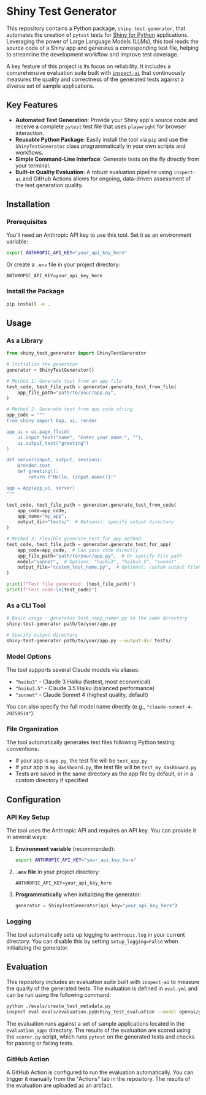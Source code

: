 # Shiny Test Generator

This repository contains a Python package, `shiny-test-generator`, that automates the creation of `pytest` tests for [Shiny for Python](https://shiny.posit.co/py/) applications. Leveraging the power of Large Language Models (LLMs), this tool reads the source code of a Shiny app and generates a corresponding test file, helping to streamline the development workflow and improve test coverage.

A key feature of this project is its focus on reliability. It includes a comprehensive evaluation suite built with [`inspect-ai`](https://rstudio.github.io/inspect-ai/) that continuously measures the quality and correctness of the generated tests against a diverse set of sample applications.

## Key Features

*   **Automated Test Generation**: Provide your Shiny app's source code and receive a complete `pytest` test file that uses `playwright` for browser interaction.
*   **Reusable Python Package**: Easily install the tool via `pip` and use the `ShinyTestGenerator` class programmatically in your own scripts and workflows.
*   **Simple Command-Line Interface**: Generate tests on the fly directly from your terminal.
*   **Built-in Quality Evaluation**: A robust evaluation pipeline using `inspect-ai` and GitHub Actions allows for ongoing, data-driven assessment of the test generation quality.

## Installation

### Prerequisites

You'll need an Anthropic API key to use this tool. Set it as an environment variable:

```bash
export ANTHROPIC_API_KEY="your_api_key_here"
```

Or create a `.env` file in your project directory:

```
ANTHROPIC_API_KEY=your_api_key_here
```

### Install the Package

```bash
pip install -e .
```

## Usage

### As a Library

```python
from shiny_test_generator import ShinyTestGenerator

# Initialize the generator
generator = ShinyTestGenerator()

# Method 1: Generate test from an app file
test_code, test_file_path = generator.generate_test_from_file(
    app_file_path="path/to/your/app.py",
)

# Method 2: Generate test from app code string
app_code = """
from shiny import App, ui, render

app_ui = ui.page_fluid(
    ui.input_text("name", "Enter your name:", ""),
    ui.output_text("greeting")
)

def server(input, output, session):
    @render.text
    def greeting():
        return f"Hello, {input.name()}!"

app = App(app_ui, server)
"""

test_code, test_file_path = generator.generate_test_from_code(
    app_code=app_code,
    app_name="my_app",
    output_dir="tests/"  # Optional: specify output directory
)

# Method 3: Flexible generate_test_for_app method
test_code, test_file_path = generator.generate_test_for_app(
    app_code=app_code,  # Can pass code directly
    app_file_path="path/to/your/app.py",  # Or specify file path
    model="sonnet",  # Options: "haiku3", "haiku3.5", "sonnet"
    output_file="custom_test_name.py",  # Optional: custom output filename
)

print(f"Test file generated: {test_file_path}")
print(f"Test code:\n{test_code}")
```

### As a CLI Tool

```bash
# Basic usage - generates test_<app_name>.py in the same directory
shiny-test-generator path/to/your/app.py

# Specify output directory
shiny-test-generator path/to/your/app.py --output-dir tests/
```

### Model Options

The tool supports several Claude models via aliases:

- `"haiku3"` - Claude 3 Haiku (fastest, most economical)
- `"haiku3.5"` - Claude 3.5 Haiku (balanced performance)
- `"sonnet"` - Claude Sonnet 4 (highest quality, default)

You can also specify the full model name directly (e.g., `"claude-sonnet-4-20250514"`).

### File Organization

The tool automatically generates test files following Python testing conventions:

- If your app is `app.py`, the test file will be `test_app.py`
- If your app is `my_dashboard.py`, the test file will be `test_my_dashboard.py`
- Tests are saved in the same directory as the app file by default, or in a custom directory if specified

## Configuration

### API Key Setup

The tool uses the Anthropic API and requires an API key. You can provide it in several ways:

1. **Environment variable** (recommended):
   ```bash
   export ANTHROPIC_API_KEY="your_api_key_here"
   ```

2. **`.env` file** in your project directory:
   ```
   ANTHROPIC_API_KEY=your_api_key_here
   ```

3. **Programmatically** when initializing the generator:
   ```python
   generator = ShinyTestGenerator(api_key="your_api_key_here")
   ```

### Logging

The tool automatically sets up logging to `anthropic.log` in your current directory. You can disable this by setting `setup_logging=False` when initializing the generator.

## Evaluation

This repository includes an evaluation suite built with `inspect-ai` to measure the quality of the generated tests. The evaluation is defined in `eval.yml` and can be run using the following command:

```bash
python ./evals/create_test_metadata.py
inspect eval evals/evaluation.py@shiny_test_evaluation --model openai/gpt-4.1-nano-2025-04-14
```

The evaluation runs against a set of sample applications located in the `evaluation_apps` directory. The results of the evaluation are scored using the `scorer.py` script, which runs `pytest` on the generated tests and checks for passing or failing tests.

### GitHub Action

A GitHub Action is configured to run the evaluation automatically. You can trigger it manually from the "Actions" tab in the repository. The results of the evaluation are uploaded as an artifact.
